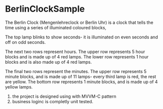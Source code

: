 # BerlinClockSample
The Berlin Clock (Mengenlehreclock or Berlin Uhr) is a clock that tells the time using a series of illuminated coloured blocks,

The top lamp blinks to show seconds- it is illuminated on even seconds and off on odd seconds.

The next two rows represent hours. The upper row represents 5 hour blocks and is made up of 4 red lamps. The lower row represents 1 hour blocks and is also made up of 4 red lamps.

The final two rows represent the minutes. The upper row represents 5 minute blocks, and is made up of 11 lamps- every third lamp is red, the rest are yellow. The bottom row represents 1 minute blocks, and is made up of 4 yellow lamps.


1. the project is designed using with MVVM-C pattern 
2. business loginc is completly unit tested.
